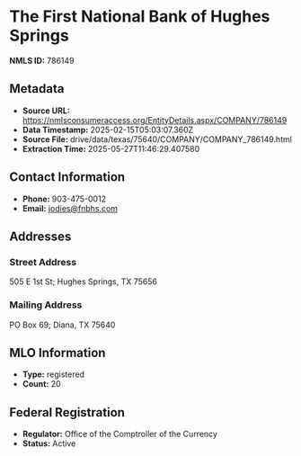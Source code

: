 # The First National Bank of Hughes Springs

**NMLS ID:** 786149

## Metadata
- **Source URL:** https://nmlsconsumeraccess.org/EntityDetails.aspx/COMPANY/786149
- **Data Timestamp:** 2025-02-15T05:03:07.360Z
- **Source File:** drive/data/texas/75640/COMPANY/COMPANY_786149.html
- **Extraction Time:** 2025-05-27T11:46:29.407580

## Contact Information
- **Phone:** 903-475-0012
- **Email:** jodies@fnbhs.com

## Addresses
### Street Address
505 E 1st St; Hughes Springs, TX 75656

### Mailing Address
PO Box 69; Diana, TX 75640

## MLO Information
- **Type:** registered
- **Count:** 20

## Federal Registration
- **Regulator:** Office of the Comptroller of the Currency
- **Status:** Active
